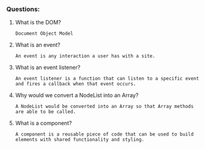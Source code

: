 ### Questions:
1. What is the DOM?

    ```Document Object Model```

2. What is an event?

    ```An event is any interaction a user has with a site.```

3. What is an event listener?

    ```An event listener is a function that can listen to a specific event and fires a callback when that event occurs.```

4. Why would we convert a NodeList into an Array?

    ```A NodeList would be converted into an Array so that Array methods are able to be called.```

5. What is a component?
 
    ```A component is a reusable piece of code that can be used to build elements with shared functionality and styling.```
